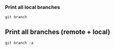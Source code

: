 ### Print all local branches

`git branch`

## Print all branches (remote + local)

`git branch -a`

